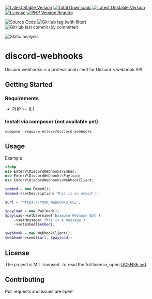 [![Latest Stable Version](http://poser.pugx.org/enterv/discord-webhooks/v)](https://packagist.org/packages/enterv/discord-webhooks) [![Total Downloads](http://poser.pugx.org/enterv/discord-webhooks/downloads)](https://packagist.org/packages/enterv/discord-webhooks) [![Latest Unstable Version](http://poser.pugx.org/enterv/discord-webhooks/v/unstable)](https://packagist.org/packages/enterv/discord-webhooks) [![License](http://poser.pugx.org/enterv/discord-webhooks/license)](https://packagist.org/packages/enterv/discord-webhooks) [![PHP Version Require](http://poser.pugx.org/enterv/discord-webhooks/require/php)](https://packagist.org/packages/enterv/discord-webhooks)

![Source Code](https://img.shields.io/badge/enterv%2Fdiscord-webhooks?label=source&link=https%3A%2F%2Fgithub.com%2FEnterVPL%2Fdiscord-webhooks%2Fblob%2Fmaster%2Fcomposer.json) ![GitHub tag (with filter)](https://img.shields.io/github/v/tag/entervpl/discord-webhooks) ![GitHub last commit (by committer)](https://img.shields.io/github/last-commit/EnterVPL/discord-webhooks)

![Static analysis](https://github.com/EnterVPL/discord-webhooks/workflows/Static%20analysis/badge.svg)

# discord-webhooks

Discord webhooks is a professional client for Discord's webhook API.

## Getting Started

### Requirements

- PHP >= 8.1

### Install via composer (not available yet)

`composer require enterv/discord-webhooks`

## Usage

Example

```php
<?php
use EnterV\DiscordWebhooks\Embed;
use EnterV\DiscordWebhooks\Payload;
use EnterV\DiscordWebhooks\WebhookClient;

$embed = new Embed();
$embed->setDescription('This is an embed');

$url = 'https://YOUR_WEBHOOKS_URL';

$payload = new Payload();
$payload->setUsername('Example Webhook Bot')
    ->setMessage('This is a message')
    ->setEmbed($embed);

$webhook = new WebhookClient();
$webhook->send($url, $payload);
```

## License

The project is MIT licensed. To read the full license, open [LICENSE.md](LICENSE.md).

## Contributing

Pull requests and issues are open!
